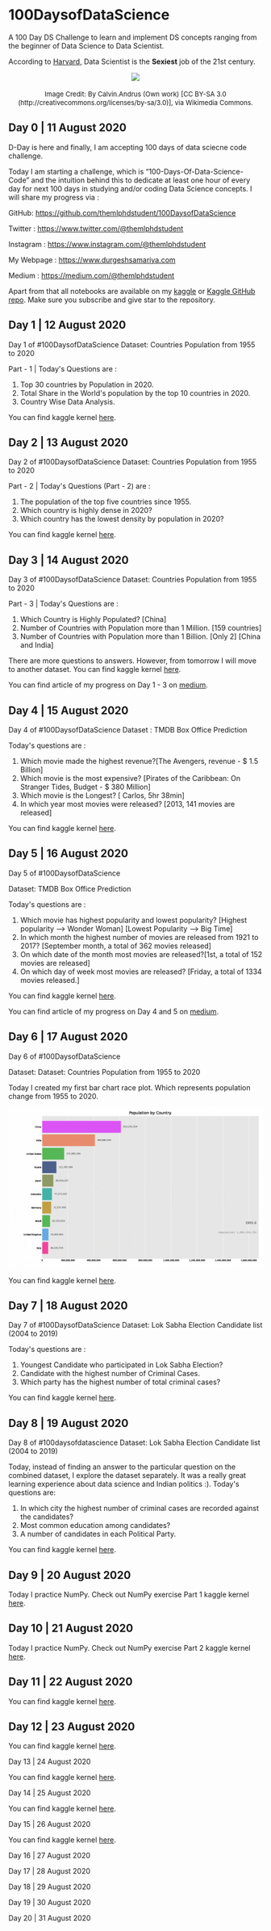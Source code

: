 # 100DaysofDataScience
A 100 Day DS Challenge to learn and implement DS concepts ranging from the beginner of Data Science to Data Scientist.

According to [Harvard](https://hbr.org/2012/10/data-scientist-the-sexiest-job-of-the-21st-century), Data Scientist is the **Sexiest** job of the 21st century.
<center>

![](https://images.squarespace-cdn.com/content/v1/5ccb715016b640627a1c2782/1586959580052-XGOWRQELVKPB1RBOFEZJ/ke17ZwdGBToddI8pDm48kJiz0-5RQxyREcUG2X9xr3pZw-zPPgdn4jUwVcJE1ZvWQUxwkmyExglNqGp0IvTJZUJFbgE-7XRK3dMEBRBhUpxXB25TwofyowEM6_y2S9lvNGHlNQPngrDv5DttLchSN6CijSWCoS1EuT4OnDU_2Pg/data-science-disciplines-calvin-andrus.jpg?format=750w)

<font size=2>
Image Credit: By Calvin.Andrus (Own work) [CC BY-SA 3.0 (http://creativecommons.org/licenses/by-sa/3.0)], via Wikimedia Commons.
</font>
</center>


## Day 0 | 11 August 2020

D-Day is here and finally, I am accepting 100 days of data sciecne code challenge.

Today I am starting a challenge, which is “100-Days-Of-Data-Science-Code” and the intuition behind this to dedicate at least one hour of every day for next 100 days in studying and/or coding Data Science concepts. I will share my progress via :

GitHub: https://github.com/themlphdstudent/100DaysofDataScience

Twitter : https://www.twitter.com/@themlphdstudent

Instagram : https://www.instagram.com/@themlphdstudent

My Webpage : https://www.durgeshsamariya.com

Medium : https://medium.com/@themlphdstudent

Apart from that all notebooks are available on my [kaggle](https://www.kaggle.com/themlphdstudent) or [Kaggle GitHub repo](https://github.com/themlphdstudent/kaggle).
Make sure you subscribe and give star to the repository.

## Day 1 | 12 August 2020

Day 1 of #100DaysofDataScience
Dataset: Countries Population from 1955 to 2020

Part - 1 | Today's Questions are :
1. Top 30 countries by Population in 2020.
2. Total Share in the World's population by the top 10 countries in 2020.
3. Country Wise Data Analysis.

You can find kaggle kernel [here](https://www.kaggle.com/themlphdstudent/world-population-from-1955-to-2020).

## Day 2 | 13 August 2020

Day 2 of #100DaysofDataScience
Dataset: Countries Population from 1955 to 2020

Part - 2 | Today's Questions (Part - 2) are :
1. The population of the top five countries since 1955.
2. Which country is highly dense in 2020?
3. Which country has the lowest density by population in 2020?

You can find kaggle kernel [here](https://www.kaggle.com/themlphdstudent/world-population-from-1955-to-2020).

## Day 3 | 14 August 2020

Day 3 of #100DaysofDataScience
Dataset: Countries Population from 1955 to 2020

Part - 3 | Today's Questions are :
1. Which Country is Highly Populated? [China]
2. Number of Countries with Population more than 1 Million. [159 countries]
3. Number of Countries with Population more than 1 Billion. [Only 2] [China and India]

There are more questions to answers. However, from tomorrow I will move to another dataset.
You can find kaggle kernel [here](https://www.kaggle.com/themlphdstudent/world-population-from-1955-to-2020).

You can find article of my progress on Day 1 - 3 on [medium](https://towardsdatascience.com/analysing-and-visualising-the-country-wise-population-from-1955-to-2020-with-pandas-matplotlib-70b3614eed6b).

## Day 4 | 15 August 2020

Day 4 of #100DaysofDataScience
Dataset : TMDB Box Office Prediction

Today's questions are :
1. Which movie made the highest revenue?[The Avengers, revenue - $ 1.5 Billion]
2. Which movie is the most expensive? [Pirates of the Caribbean: On Stranger Tides, Budget - $ 380 Million]
3. Which movie is the Longest? [ Carlos, 5hr 38min]
4. In which year most movies were released? [2013, 141 movies are released]

You can find kaggle kernel [here](https://www.kaggle.com/themlphdstudent/box-office-revenue-analysis-and-visualization).

## Day 5 | 16 August 2020

Day 5 of #100DaysofDataScience

Dataset: TMDB Box Office Prediction

Today's questions are :
1. Which movie has highest popularity and lowest popularity?
[Highest popularity --> Wonder Woman] [Lowest Popularity --> Big Time]
2. In which month the highest number of movies are released from 1921 to 2017? [September month, a total of 362 movies released]
3. On which date of the month most movies are released?[1st, a total of 152 movies are released]
4. On which day of week most movies are released? [Friday, a total of 1334 movies released.]

You can find kaggle kernel [here](https://www.kaggle.com/themlphdstudent/box-office-revenue-analysis-and-visualization).

You can find article of my progress on Day 4 and 5 on [medium](https://towardsdatascience.com/box-office-revenue-analysis-and-visualization-ce5b81a636d7).

## Day 6 | 17 August 2020

Day 6 of #100DaysofDataScience

Dataset: Dataset: Countries Population from 1955 to 2020

Today I created my first bar chart race plot. Which represents population change from 1955 to 2020.

![](./resources/images/Population_Bar_Chart_Race.gif)

You can find kaggle kernel [here]().

## Day 7 | 18 August 2020

Day 7 of #100DaysofDataScience
Dataset: Lok Sabha Election Candidate list (2004 to 2019)

Today's questions are :
1. Youngest Candidate who participated in Lok Sabha Election?
2. Candidate with the highest number of Criminal Cases.
3. Which party has the highest number of total criminal cases?

You can find kaggle kernel [here]().

## Day 8 | 19 August 2020

Day 8 of #100daysofdatascience 
Dataset: Lok Sabha Election Candidate list (2004 to 2019)

Today, instead of finding an answer to the particular question on the combined dataset, I explore the dataset separately. It was a really great learning experience about data science and Indian politics :). Today's questions are:
1. In which city the highest number of criminal cases are recorded against the candidates?
2. Most common education among candidates?
3. A number of candidates in each Political Party.

You can find kaggle kernel [here](https://www.kaggle.com/themlphdstudent/lok-sabha-candidate-data-analysis-visualization).

## Day 9 | 20 August 2020

Today I practice NumPy. Check out NumPy exercise Part 1 kaggle kernel [here](https://www.kaggle.com/themlphdstudent/learn-numpy-numpy-exercises-part-1).

## Day 10 | 21 August 2020

Today I practice NumPy. Check out NumPy exercise Part 2 kaggle kernel [here](https://www.kaggle.com/themlphdstudent/learn-numpy-numpy-exercises-part-2).

## Day 11 | 22 August 2020

You can find kaggle kernel [here]().

## Day 12 | 23 August 2020

You can find kaggle kernel [here]().

Day 13 | 24 August 2020

You can find kaggle kernel [here]().

Day 14 | 25 August 2020

You can find kaggle kernel [here]().

Day 15 | 26 August 2020


You can find kaggle kernel [here]().

Day 16 | 27 August 2020

Day 17 | 28 August 2020

Day 18 | 29 August 2020

Day 19 | 30 August 2020

Day 20 | 31 August 2020